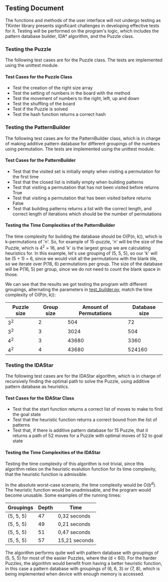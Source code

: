 ## Testing Document

The functions and methods of the user interface will not undergo testing as TKinter library presents significant challenges in developing effective tests for it. Testing will be performed on the program's logic, which includes the pattern database builder, IDA* algorithm, and the Puzzle class.

### Testing the Puzzle

The following test cases are for the Puzzle class. The tests are implemented using the unittest module.

#### Test Cases for the Puzzle Class

* Test the creation of the right size array
* Test the setting of numbers in the board with the method 
* Test the movement of numbers to the right, left, up and down 
* Test the shuffling of the board
* Test if the Puzzle is solved
* Test the hash function returns a correct hash

### Testing the PatternBuilder 

The following test cases are for the PatternBuilder class, which is in charge of making additive pattern database for different groupings of the numbers using permutation. The tests are implemented using the unittest module.

#### Test Cases for the PatternBuilder

* Test that the visited set is initially empty when visiting a permutation for the first time
* Test that the closed list is initially empty when building patterns
* Test that visiting a permutation that has not been visited before returns True
* Test that visiting a permutation that has been visited before returns False
* Test that building patterns returns a list with the correct length, and correct length of iterations which should be the number of permutations

#### Testing the Time Complexities of the PatternBuilder

The time complexity for building the database should be O(P(n, k)), which is k-permutations of 'n'. So, for example of 15-puzzle, 'n' will be the size of the Puzzle, which is 4<sup>2</sup> = 16, and 'k' is the largest group we are calculating heuristics for. In this example, let's use grouping of (5, 5, 5), so our 'k' will be (5 + 1) = 6, since we would visit all the permutations with the blank tile, so we iterate over P(16, 6) permutations per group. The size of the database will be P(16, 5) per group, since we do not need to count the blank space in those.

We can see that the results we got testing the program with different groupings, alternating the parameters in [test_builder.py](https://github.com/isakpulkki/15PuzzleSolver/blob/main/src/tests/logic/test_builder.py), match the time complexity of O(P(n, k)):

| **Puzzle size** | **Group size** | **Amount of Permutations**  |  **Database size** |
| --- | --- | --- | --- |
|3<sup>2</sup>| 2 | 504 | 72 |
|3<sup>2</sup>| 3 | 3024 | 504 |
|4<sup>2</sup>| 3 | 43680 | 3360 |
|4<sup>2</sup>| 4 | 43680 | 524160 |

### Testing the IDAStar

The following test cases are for the IDAStar algorithm, which is in charge of recursively finding the optimal path to solve the Puzzle, using additive pattern database as heuristics.

#### Test Cases for the IDAStar Class

* Test that the start function returns a correct list of moves to make to find the goal state
* Test that the heuristic function returns a correct bound from the list of patterns
* Test that, if there is additive pattern database for 15 Puzzle, that it returns a path of 52 moves for a Puzzle with optimal moves of 52 to goal state

#### Testing the Time Complexities of the IDAStar

Testing the time complexity of this algorithm is not trivial, since this algorithm relies on the heuristic evalution function for its time complexity, that the heuristic function is admissible. 

In the absolute worst-case scenario, the time complexity would be O(b<sup>d</sup>). The heuristic function would be unadmissable, and the program would become unusable. Some examples of the running times:

| Groupings | Depth | Time |
| --- | --- | --- |
| (5, 5, 5) | 47 | 0,32 seconds |
| (5, 5, 5) | 49 | 0,21 seconds |
| (5, 5, 5) | 51 | 0,47 seconds |
| (5, 5, 5) | 57 | 15,21 seconds |

The algorithm performs quite well with pattern database with groupings of (5, 5, 5) for most of the easier Puzzles, where the (d < 60). For the harder Puzzles, the algorithm would benefit from having a better heuristic function, in this case a pattern database with groupings of (6, 6, 3) or (7, 8), which is being implemented when device with enough memory is accessed.



